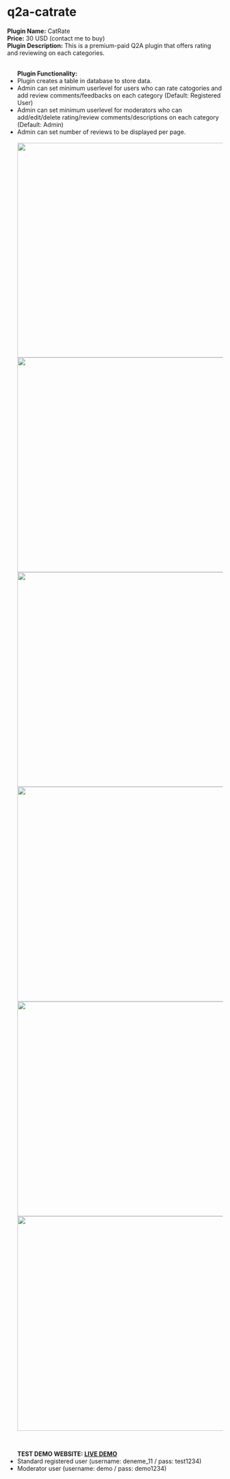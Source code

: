 # q2a-catrate

<b>Plugin Name:</b>  CatRate <br>
<b>Price:</b> 30 USD (contact me to buy) <br>
<b>Plugin Description:</b> This is a premium-paid Q2A plugin that offers rating and reviewing on each categories.<br>
<br>
<ul class="first">
	<b>Plugin Functionality:</b>
	<li>Plugin creates a table in database to store data.</li>
	<li>Admin can set minimum userlevel for users who can rate catogories and add review comments/feedbacks on each category (Default: Registered User)</li>
	<li>Admin can set minimum userlevel for moderators who can add/edit/delete rating/review comments/descriptions on each category (Default: Admin)</li>
	<li>Admin can set number of reviews to be displayed per page.</li>
	<br/>
	<img src="https://ihlassovbetov.github.io/assets/plugin-ss/catrate/img-1.png" width="500px" height="auto" />
	<img src="https://ihlassovbetov.github.io/assets/plugin-ss/catrate/img-2.png" width="500px" height="auto" />
	<img src="https://ihlassovbetov.github.io/assets/plugin-ss/catrate/img-3.png" width="500px" height="auto" />
	<img src="https://ihlassovbetov.github.io/assets/plugin-ss/catrate/img-4.png" width="500px" height="auto" />
	<img src="https://ihlassovbetov.github.io/assets/plugin-ss/catrate/img-5.png" width="500px" height="auto" />
	<img src="https://ihlassovbetov.github.io/assets/plugin-ss/catrate/img-6.png" width="500px" height="auto" />
</ul>
<br/>
<ul class="first">	
	<b>TEST DEMO WEBSITE: <a href="https://gyzgyn.com/q2a-demo" target="_blank">LIVE DEMO</a></b>
	<li>Standard registered user (username: deneme_11 / pass: test1234)</li>
	<li>Moderator user (username: demo / pass: demo1234)</li>
</ul>

